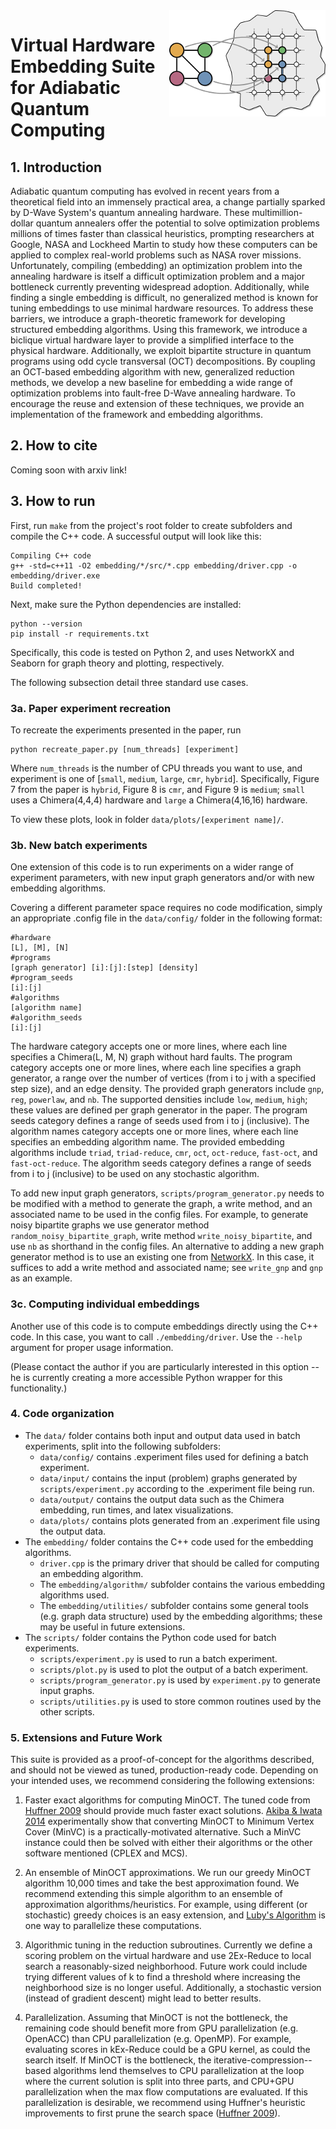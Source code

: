 <img align="right" src="logo.png">

# Virtual Hardware Embedding Suite for Adiabatic Quantum Computing

## 1. Introduction

Adiabatic quantum computing has evolved in recent years from a theoretical
field into an immensely practical area, a change partially sparked by D-Wave
System's quantum annealing hardware. These multimillion-dollar quantum
annealers offer the potential to solve optimization problems millions of times
faster than classical heuristics, prompting researchers at Google, NASA and
Lockheed Martin to study how these computers can be applied to complex
real-world problems such as NASA rover missions. Unfortunately, compiling
(embedding) an optimization problem into the annealing hardware is itself a
difficult optimization problem and a major bottleneck currently preventing
widespread adoption. Additionally, while finding a single embedding is
difficult, no generalized method is known for tuning embeddings to use minimal
hardware resources. To address these barriers, we introduce a graph-theoretic
framework for developing structured embedding algorithms. Using this framework,
we introduce a biclique virtual hardware layer to provide a simplified
interface to the physical hardware. Additionally, we exploit bipartite
structure in quantum programs using odd cycle transversal (OCT) decompositions.
By coupling an OCT-based embedding algorithm with new, generalized reduction
methods, we develop a new baseline for embedding a wide range of optimization
problems into fault-free D-Wave annealing hardware. To encourage the reuse and
extension of these techniques, we provide an implementation of the framework
and embedding algorithms.


## 2. How to cite

Coming soon with arxiv link!

## 3. How to run

First, run ``make`` from the project's root folder to create subfolders and compile the C++ code. A successful output will look like this:

```
Compiling C++ code
g++ -std=c++11 -O2 embedding/*/src/*.cpp embedding/driver.cpp -o embedding/driver.exe
Build completed!
```

Next, make sure the Python dependencies are installed:

```
python --version
pip install -r requirements.txt
```
Specifically, this code is tested on Python 2, and uses NetworkX and Seaborn for graph theory and plotting, respectively.

The following subsection detail three standard use cases.


### 3a. Paper experiment recreation

To recreate the experiments presented in the paper, run

```
python recreate_paper.py [num_threads] [experiment]
```

Where `num_threads` is the number of CPU threads you want to use, and experiment is one of [`small`, `medium`, `large`, `cmr`, `hybrid`]. Specifically, Figure 7 from the paper is `hybrid`, Figure 8 is `cmr`, and Figure 9 is `medium`; `small` uses a Chimera(4,4,4) hardware and `large` a Chimera(4,16,16) hardware.


To view these plots, look in folder ``data/plots/[experiment name]/``.

### 3b. New batch experiments

One extension of this code is to run experiments on a wider range of experiment parameters, with new input graph generators and/or with new embedding algorithms.

Covering a different parameter space requires no code modification, simply an appropriate .config file in the ``data/config/`` folder in the following format:

```
#hardware  
[L], [M], [N]
#programs  
[graph generator] [i]:[j]:[step] [density]
#program_seeds
[i]:[j]
#algorithms
[algorithm name]
#algorithm_seeds
[i]:[j]
```

The hardware category accepts one or more lines, where each line specifies a Chimera(L, M, N) graph without hard faults. The program category accepts one or more lines, where each line specifies a graph generator, a range over the number of vertices (from i to j with a specified step size), and an edge density. The provided graph generators include ``gnp``, ``reg``, ``powerlaw``, and ``nb``. The supported densities include ``low``, ``medium``, ``high``; these values are defined per graph generator in the paper. The program seeds category defines a range of seeds used from i to j (inclusive). The algorithm names category accepts one or more lines, where each line specifies an embedding algorithm name. The provided embedding algorithms include ``triad``, ``triad-reduce``, ``cmr``, ``oct``, ``oct-reduce``, ``fast-oct``, and ``fast-oct-reduce``. The algorithm seeds category defines a range of seeds from i to j (inclusive) to be used on any stochastic algorithm.

To add new input graph generators, ``scripts/program_generator.py`` needs to be modified with a method to generate the graph, a write method, and an associated name to be used in the config files. For example, to generate noisy bipartite graphs we use generator method ``random_noisy_bipartite_graph``, write method ``write_noisy_bipartite``, and use ``nb`` as shorthand in the config files. An alternative to adding a new graph generator method is to use an existing one from [NetworkX](https://networkx.github.io/). In this case, it suffices to add a write method and associated name; see ``write_gnp`` and ``gnp`` as an example.

### 3c. Computing individual embeddings

Another use of this code is to compute embeddings directly using the C++ code. In this case, you want to call ``./embedding/driver``. Use the ``--help`` argument for proper usage information.

(Please contact the author if you are particularly interested in this option -- he is currently creating a more accessible Python wrapper for this functionality.)

### 4. Code organization
* The ``data/`` folder contains both input and output data used in batch experiments, split into the following subfolders:
   * ``data/config/`` contains .experiment files used for defining a batch experiment.
   * ``data/input/`` contains the input (problem) graphs generated by ``scripts/experiment.py`` according to the .experiment file being run.
   * ``data/output/`` contains the output data such as the Chimera embedding, run times, and latex visualizations.
   * ``data/plots/`` contains plots generated from an .experiment file using the output data.
* The ``embedding/`` folder contains the C++ code used for the embedding algorithms.
   * ``driver.cpp`` is the primary driver that should be called for computing an embedding algorithm.
   * The ``embedding/algorithm/`` subfolder contains the various embedding algorithms used.
   * The ``embedding/utilities/`` subfolder contains some general tools (e.g. graph data structure) used by the embedding algorithms; these may be useful in future extensions.
* The ``scripts/`` folder contains the Python code used for batch experiments.
   * ``scripts/experiment.py`` is used to run a batch experiment.
   * ``scripts/plot.py`` is used to plot the output of a batch experiment.
   * ``scripts/program_generator.py`` is used by ``experiment.py`` to generate input graphs.
   * ``scripts/utilities.py`` is used to store common routines used by the other scripts.

### 5. Extensions and Future Work

This suite is provided as a proof-of-concept for the algorithms described, and should not be viewed as tuned, production-ready code. Depending on your intended uses, we recommend considering the following extensions:

1. Faster exact algorithms for computing MinOCT. The tuned code from [Huffner 2009](http://jgaa.info/accepted/2009/Hueffner2009.13.2.pdf) should provide much faster exact solutions. [Akiba & Iwata 2014](https://arxiv.org/pdf/1411.2680.pdf) experimentally show that converting MinOCT to Minimum Vertex Cover (MinVC) is a practically-motivated alternative. Such a MinVC instance could then be solved with either their algorithms or the other software mentioned (CPLEX and MCS).

2. An ensemble of MinOCT approximations. We run our greedy MinOCT algorithm 10,000 times and take the best approximation found. We recommend extending this simple algorithm to an ensemble of approximation algorithms/heuristics. For example, using different (or stochastic) greedy choices is an easy extension, and [Luby's Algorithm](https://en.wikipedia.org/wiki/Maximal_independent_set#Random-selection_parallel_algorithm_.5BLuby.27s_Algorithm.5D) is one way to parallelize these computations.

3. Algorithmic tuning in the reduction subroutines. Currently we define a scoring problem on the virtual hardware and use 2Ex-Reduce to local search a reasonably-sized neighborhood. Future work could include trying different values of k to find a threshold where increasing the neighborhood size is no longer useful. Additionally, a stochastic version (instead of gradient descent) might lead to better results.

4. Parallelization. Assuming that MinOCT is not the bottleneck, the remaining code should benefit more from GPU parallelization (e.g. OpenACC) than CPU parallelization (e.g. OpenMP). For example, evaluating scores in kEx-Reduce could be a GPU kernel, as could the search itself. If MinOCT is the bottleneck, the iterative-compression--based algorithms lend themselves to CPU parallelization at the loop where the current solution is split into three parts, and CPU+GPU parallelization when the max flow computations are evaluated. If this parallelization is desirable, we recommend using Huffner's heuristic improvements to first prune the search space ([Huffner 2009](http://jgaa.info/accepted/2009/Hueffner2009.13.2.pdf)).
